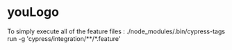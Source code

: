 # youLogo
 
To simply execute all of the feature files : 
./node_modules/.bin/cypress-tags run -g 'cypress/integration/**/*.feature'
